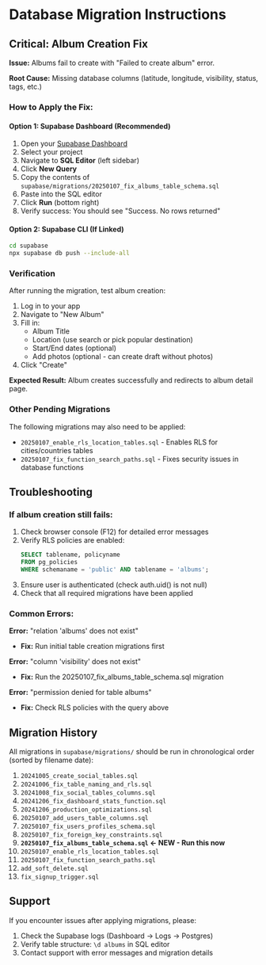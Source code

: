 # Database Migration Instructions

## Critical: Album Creation Fix

**Issue:** Albums fail to create with "Failed to create album" error.

**Root Cause:** Missing database columns (latitude, longitude, visibility, status, tags, etc.)

### How to Apply the Fix:

#### Option 1: Supabase Dashboard (Recommended)

1. Open your [Supabase Dashboard](https://supabase.com/dashboard)
2. Select your project
3. Navigate to **SQL Editor** (left sidebar)
4. Click **New Query**
5. Copy the contents of `supabase/migrations/20250107_fix_albums_table_schema.sql`
6. Paste into the SQL editor
7. Click **Run** (bottom right)
8. Verify success: You should see "Success. No rows returned"

#### Option 2: Supabase CLI (If Linked)

```bash
cd supabase
npx supabase db push --include-all
```

### Verification

After running the migration, test album creation:

1. Log in to your app
2. Navigate to "New Album"
3. Fill in:
   - Album Title
   - Location (use search or pick popular destination)
   - Start/End dates (optional)
   - Add photos (optional - can create draft without photos)
4. Click "Create"

**Expected Result:** Album creates successfully and redirects to album detail page.

### Other Pending Migrations

The following migrations may also need to be applied:

- `20250107_enable_rls_location_tables.sql` - Enables RLS for cities/countries tables
- `20250107_fix_function_search_paths.sql` - Fixes security issues in database functions

## Troubleshooting

### If album creation still fails:

1. Check browser console (F12) for detailed error messages
2. Verify RLS policies are enabled:
   ```sql
   SELECT tablename, policyname
   FROM pg_policies
   WHERE schemaname = 'public' AND tablename = 'albums';
   ```
3. Ensure user is authenticated (check auth.uid() is not null)
4. Check that all required migrations have been applied

### Common Errors:

**Error:** "relation 'albums' does not exist"
- **Fix:** Run initial table creation migrations first

**Error:** "column 'visibility' does not exist"
- **Fix:** Run the 20250107_fix_albums_table_schema.sql migration

**Error:** "permission denied for table albums"
- **Fix:** Check RLS policies with the query above

## Migration History

All migrations in `supabase/migrations/` should be run in chronological order (sorted by filename date):

1. `20241005_create_social_tables.sql`
2. `20241006_fix_table_naming_and_rls.sql`
3. `20241008_fix_social_tables_columns.sql`
4. `20241206_fix_dashboard_stats_function.sql`
5. `20241206_production_optimizations.sql`
6. `20250107_add_users_table_columns.sql`
7. `20250107_fix_users_profiles_schema.sql`
8. `20250107_fix_foreign_key_constraints.sql`
9. **`20250107_fix_albums_table_schema.sql` ← NEW - Run this now**
10. `20250107_enable_rls_location_tables.sql`
11. `20250107_fix_function_search_paths.sql`
12. `add_soft_delete.sql`
13. `fix_signup_trigger.sql`

## Support

If you encounter issues after applying migrations, please:

1. Check the Supabase logs (Dashboard → Logs → Postgres)
2. Verify table structure: `\d albums` in SQL editor
3. Contact support with error messages and migration details
